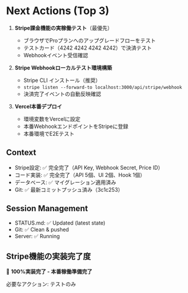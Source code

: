 # Next Actions (Top 3)

1. **Stripe課金機能の実稼働テスト**（最優先）
   - ブラウザでProプランへのアップグレードフローをテスト
   - テストカード（4242 4242 4242 4242）で決済テスト
   - Webhookイベント受信確認

2. **Stripe Webhookローカルテスト環境構築**
   - Stripe CLI インストール（推奨）
   - `stripe listen --forward-to localhost:3000/api/stripe/webhook`
   - 決済完了イベントの自動反映確認

3. **Vercel本番デプロイ**
   - 環境変数をVercelに設定
   - 本番WebhookエンドポイントをStripeに登録
   - 本番環境でE2Eテスト

## Context
- Stripe設定: ✅ 完全完了（API Key, Webhook Secret, Price ID）
- コード実装: ✅ 完全完了（API 5個、UI 2個、Hook 1個）
- データベース: ✅ マイグレーション適用済み
- Git: ✅ 最新コミットプッシュ済み（3c1c253）

## Session Management
- STATUS.md: ✅ Updated (latest state)
- Git: ✅ Clean & pushed
- Server: ✅ Running

## Stripe機能の実装完了度
🎉 **100%実装完了 - 本番稼働準備完了**

必要なアクション: テストのみ
